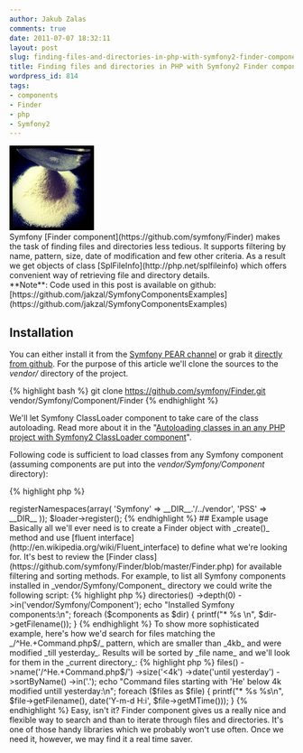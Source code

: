 ```yaml
---
author: Jakub Zalas
comments: true
date: 2011-07-07 18:32:11
layout: post
slug: finding-files-and-directories-in-php-with-symfony2-finder-component
title: Finding files and directories in PHP with Symfony2 Finder component
wordpress_id: 814
tags:
- components
- Finder
- php
- Symfony2
---
```


<div class="pull-right">
    <img src="/uploads/wp/2011/07/sieve-150x150.jpg" title="Photo by Paul Watson: http://flic.kr/p/9HpBfj" alt="Photo by Paul Watson: http://flic.kr/p/9HpBfj" class="img-responsive" />
</div>
Symfony [Finder component](https://github.com/symfony/Finder) makes the task of finding files and directories less tedious. It supports filtering by name, pattern, size, date of modification and few other criteria. As a result we get objects of class [SplFileInfo](http://php.net/splfileinfo) which offers convenient way of retrieving file and directory details.

<div class="alert alert-warning" markdown="1">**Note**: Code used in this post is available on github: [https://github.com/jakzal/SymfonyComponentsExamples](https://github.com/jakzal/SymfonyComponentsExamples)</div>


## Installation


You can either install it from the [Symfony PEAR channel](http://pear.symfony.com/) or grab it [directly from github](https://github.com/symfony/Finder). For the purpose of this article we'll clone the sources to the _vendor/_ directory of the project.

    
{% highlight bash %}
git clone https://github.com/symfony/Finder.git vendor/Symfony/Component/Finder
{% endhighlight %}


We'll let Symfony ClassLoader component to take care of the class autoloading. Read more about it in the "[Autoloading classes in an any PHP project with Symfony2 ClassLoader component](http://www.zalas.eu/autoloading-classes-in-any-php-project-with-symfony2-classloader-component)".

Following code is sufficient to load classes from any Symfony component (assuming components are put into the _vendor/Symfony/Component_ directory):

    
{% highlight php %}
<?php
// src/autoload.php
require_once __DIR__.'/../vendor/Symfony/Component/ClassLoader/UniversalClassLoader.php';

$loader = new Symfony\Component\ClassLoader\UniversalClassLoader();
$loader->registerNamespaces(array(
    'Symfony' => __DIR__.'/../vendor',
    'PSS'     => __DIR__
));
$loader->register();
{% endhighlight %}




## Example usage


Basically all we'll ever need is to create a Finder object with _create()_ method and use [fluent interface](http://en.wikipedia.org/wiki/Fluent_interface) to define what we're looking for. It's best to review the [Finder class](https://github.com/symfony/Finder/blob/master/Finder.php) for available filtering and sorting methods.

For example, to list all Symfony components installed in _vendor/Symfony/Component_ directory we could write the following script:

    
{% highlight php %}
<?php
// finderdir.php
require_once __DIR__.'/src/autoload.php';

use Symfony\Component\Finder as Finder;

$components = Finder\Finder::create()
    ->directories()
    ->depth(0)
    ->in('vendor/Symfony/Component');

echo "Installed Symfony components:\n";
foreach ($components as $dir) {
    printf("* %s \n", $dir->getFilename());
}
{% endhighlight %}


To show more sophisticated example, here's how we'd search for files matching the _/^He.+Command.php$/_ pattern, which are smaller than _4kb_ and were modified _till yesterday_. Results will be sorted by _file name_ and we'll look for them in the _current directory_:

    
{% highlight php %}
<?php
// finder.php
require_once __DIR__.'/src/autoload.php';

use Symfony\Component\Finder as Finder;

$files = Finder\Finder::create()
    ->files()
    ->name('/^He.+Command.php$/')
    ->size('<4k')
    ->date('until yesterday')
    ->sortByName()
    ->in('.');

echo "Command files starting with 'He' below 4k modified untill yesterday:\n";
foreach ($files as $file) {
    printf("* %s %s\n", $file->getFilename(), date('Y-m-d H:i', $file->getMTime()));
}
{% endhighlight %}


Easy, isn't it?

Finder component gives us a really nice and flexible way to search and than to iterate through files and directories. It's one of those handy libraries which we probably won't use often. Once we need it, however, we may find it a real time saver.
